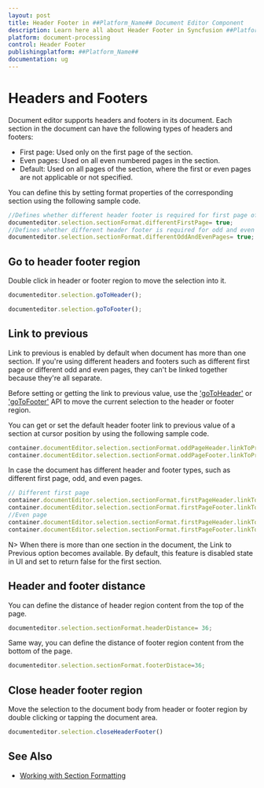 ```yaml
---
layout: post
title: Header Footer in ##Platform_Name## Document Editor Component
description: Learn here all about Header Footer in Syncfusion ##Platform_Name## Document Editor component of Syncfusion Essential JS 2 and more.
platform: document-processing
control: Header Footer
publishingplatform: ##Platform_Name##
documentation: ug
---
```



# Headers and Footers

Document editor supports headers and footers in its document. Each section in the document can have the following types of headers and footers:

* First page: Used only on the first page of the section.
* Even pages: Used on all even numbered pages in the section.
* Default: Used on all pages of the section, where the first or even pages are not applicable or not specified.

You can define this by setting format properties of the corresponding section using the following sample code.

```typescript
//Defines whether different header footer is required for first page of the section
documenteditor.selection.sectionFormat.differentFirstPage= true;
//Defines whether different header footer is required for odd and even pages in the section
documenteditor.selection.sectionFormat.differentOddAndEvenPages= true;
```

## Go to header footer region

Double click in header or footer region to move the selection into it.

```typescript
documenteditor.selection.goToHeader();
```

```typescript
documenteditor.selection.goToFooter();
```

## Link to previous

Link to previous is enabled by default when document has more than one section. If you're using different headers and footers such as different first page or different odd and even pages, they can't be linked together because they're all separate.

Before setting or getting the link to previous value, use the ['goToHeader'](https://ej2.syncfusion.com/aspnetmvc/documentation/api/document-editor/selection#gotoheader) or ['goToFooter'](https://ej2.syncfusion.com/aspnetmvc/documentation/api/document-editor/selection#gotofooter) API to move the current selection to the header or footer region.

You can get or set the default header footer link to previous value of a section at cursor position by using the following sample code.

```typescript
container.documentEditor.selection.sectionFormat.oddPageHeader.linkToPrevious = false;
container.documentEditor.selection.sectionFormat.oddPageFooter.linkToPrevious = false;
```

In case the document has different header and footer types, such as different first page, odd, and even pages.

```typescript
// Different first page
container.documentEditor.selection.sectionFormat.firstPageHeader.linkToPrevious = false;
container.documentEditor.selection.sectionFormat.firstPageFooter.linkToPrevious = false;
//Even page
container.documentEditor.selection.sectionFormat.firstPageHeader.linkToPrevious = false;
container.documentEditor.selection.sectionFormat.firstPageFooter.linkToPrevious = false;
```

N> When there is more than one section in the document, the Link to Previous option becomes available. By default, this feature is disabled state in UI and set to return false for the first section.

## Header and footer distance

You can define the distance of header region content from the top of the page.

```typescript
documenteditor.selection.sectionFormat.headerDistance= 36;
```

Same way, you can define the distance of footer region content from the bottom of the page.

```typescript
documenteditor.selection.sectionFormat.footerDistace=36;
```

## Close header footer region

Move the selection to the document body from header or footer region by double clicking or tapping the document area.

```typescript
documenteditor.selection.closeHeaderFooter()
```

## See Also

* [Working with Section Formatting](./section-format)
